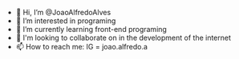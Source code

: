 - 👋 Hi, I’m @JoaoAlfredoAlves
- 👀 I’m interested in programing
- 🌱 I’m currently learning front-end programing
- 💞️ I'm looking to collaborate on in the development of the internet
- 📫 How to reach me: IG = joao.alfredo.a

<!---
JoaoAlfredoAlves/JoaoAlfredoAlves is a ✨ special ✨ repository because its `README.md` (this file) appears on your GitHub profile.
You can click the Preview link to take a look at your changes.
--->
